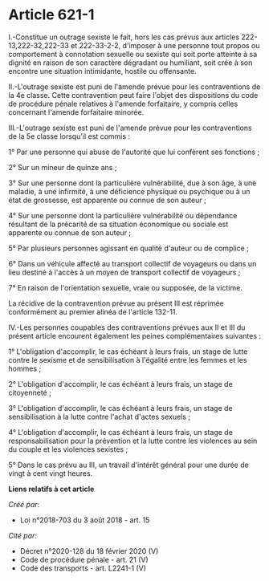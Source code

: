 # Article 621-1

I.-Constitue un outrage sexiste le fait, hors les cas prévus aux articles 222-13,222-32,222-33 et 222-33-2-2, d'imposer à une
personne tout propos ou comportement à connotation sexuelle ou sexiste qui soit porte atteinte à sa dignité en raison de son
caractère dégradant ou humiliant, soit crée à son encontre une situation intimidante, hostile ou offensante.

II.-L'outrage sexiste est puni de l'amende prévue pour les contraventions de la 4e classe. Cette contravention peut faire
l'objet des dispositions du code de procédure pénale relatives à l'amende forfaitaire, y compris celles concernant l'amende
forfaitaire minorée.

III.-L'outrage sexiste est puni de l'amende prévue pour les contraventions de la 5e classe lorsqu'il est commis :

1° Par une personne qui abuse de l'autorité que lui confèrent ses fonctions ;

2° Sur un mineur de quinze ans ;

3° Sur une personne dont la particulière vulnérabilité, due à son âge, à une maladie, à une infirmité, à une déficience
physique ou psychique ou à un état de grossesse, est apparente ou connue de son auteur ;

4° Sur une personne dont la particulière vulnérabilité ou dépendance résultant de la précarité de sa situation économique ou
sociale est apparente ou connue de son auteur ;

5° Par plusieurs personnes agissant en qualité d'auteur ou de complice ;

6° Dans un véhicule affecté au transport collectif de voyageurs ou dans un lieu destiné à l'accès à un moyen de transport
collectif de voyageurs ;

7° En raison de l'orientation sexuelle, vraie ou supposée, de la victime.

La récidive de la contravention prévue au présent III est réprimée conformément au premier alinéa de l'article 132-11.

IV.-Les personnes coupables des contraventions prévues aux II et III du présent article encourent également les peines
complémentaires suivantes :

1° L'obligation d'accomplir, le cas échéant à leurs frais, un stage de lutte contre le sexisme et de sensibilisation à
l'égalité entre les femmes et les hommes ;

2° L'obligation d'accomplir, le cas échéant à leurs frais, un stage de citoyenneté ;

3° L'obligation d'accomplir, le cas échéant à leurs frais, un stage de sensibilisation à la lutte contre l'achat d'actes
sexuels ;

4° L'obligation d'accomplir, le cas échéant à leurs frais, un stage de responsabilisation pour la prévention et la lutte
contre les violences au sein du couple et les violences sexistes ;

5° Dans le cas prévu au III, un travail d'intérêt général pour une durée de vingt à cent vingt heures.

**Liens relatifs à cet article**

_Créé par_:

  - Loi n°2018-703 du 3 août 2018 - art. 15

_Cité par_:

  - Décret n°2020-128 du 18 février 2020 (V)
  - Code de procédure pénale - art. 21 (V)
  - Code des transports - art. L2241-1 (V)
